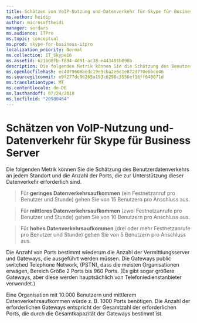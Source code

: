 ```yaml
---
title: Schätzen von VoIP-Nutzung und-Datenverkehr für Skype für Business Server
ms.author: heidip
author: microsoftheidi
manager: serdars
ms.audience: ITPro
ms.topic: conceptual
ms.prod: skype-for-business-itpro
localization_priority: Normal
ms.collection: IT_Skype16
ms.assetid: 621b08fb-f894-4d91-ac38-e443401b098b
description: Die folgenden Metrik können Sie die Schätzung des Benutzerdatenverkehrs an jedem Standort und die Anzahl der Ports, die zur Unterstützung dieser Datenverkehr erforderlich sind.
ms.openlocfilehash: ec4079608bedc19e9cba2e6c1e872d770e6bce46
ms.sourcegitcommit: e9f277dc96265a193c6298c3556ef16ff640071d
ms.translationtype: MT
ms.contentlocale: de-DE
ms.lasthandoff: 07/24/2018
ms.locfileid: "20980464"
---
```

# <a name="estimating-voice-usage-and-traffic-for-skype-for-business-server"></a>Schätzen von VoIP-Nutzung und-Datenverkehr für Skype für Business Server
 
Die folgenden Metrik können Sie die Schätzung des Benutzerdatenverkehrs an jedem Standort und die Anzahl der Ports, die zur Unterstützung dieser Datenverkehr erforderlich sind.
  
> Für **geringes Datenverkehrsaufkommen** (ein Festnetzanruf pro Benutzer und Stunde) gehen Sie von 15 Benutzern pro Anschluss aus.
    
> Für **mittleres Datenverkehrsaufkommen** (zwei Festnetzanrufe pro Benutzer und Stunde) gehen Sie von 10 Benutzern pro Anschluss aus.
    
> Für **hohes Datenverkehrsaufkommen** (drei oder mehr Festnetzanrufe pro Benutzer und Stunde) gehen Sie von 5 Benutzern pro Anschluss aus.
    
Die Anzahl von Ports bestimmt wiederum die Anzahl der Vermittlungsserver und Gateways, die ausgeführt werden müssen. Die Gateways public switched Telephone Network, (PSTN), dass die meisten Organisationen erwägen, Bereich Größe 2 Ports bis 960 Ports. (Es gibt sogar größere Gateways, aber diese werden hauptsächlich von Telefoniedienstanbieter verwendet.)
  
Eine Organisation mit 10.000 Benutzern und mittlerem Datenverkehrsaufkommen würde z. B. 1000 Ports benötigen. Die Anzahl der erforderlichen Gateways entspricht der Gesamtzahl der erforderlichen Ports, die durch die Gesamtkapazität der Gateways bestimmt ist.
  


